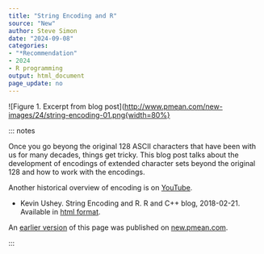 ```yaml
---
title: "String Encoding and R"
source: "New"
author: Steve Simon
date: "2024-09-08"
categories: 
- "*Recommendation"
- 2024
- R programming
output: html_document
page_update: no
---
```


![Figure 1. Excerpt from blog post](http://www.pmean.com/new-images/24/string-encoding-01.png{width=80%}

::: notes

Once you go beyong the original 128 ASCII characters that have been with us for many decades, things get tricky. This blog post talks about the development of encodings of extended character sets beyond the original 128 and how to work with the encodings.

Another historical overview of encoding is on [YouTube][ref-beattie-2023].

-   Kevin Ushey. String Encoding and R. R and C++ blog, 2018-02-21. Available in [html format][ref-ushey-2018].

[ref-beattie-2023]: https://www.youtube.com/watch?v=4mRxIgu9R70
[ref-ushey-2018]: https://kevinushey.github.io/blog/2018/02/21/string-encoding-and-r/

An [earlier version][sim2] of this page was published on [new.pmean.com][sim1].

[sim1]: http://new.pmean.com
[sim2]: http://new.pmean.com/string-encodings/

:::
